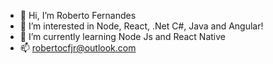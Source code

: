 - 👋 Hi, I’m Roberto Fernandes
- 👀 I’m interested in Node, React, .Net C#, Java and Angular!
- 🌱 I’m currently learning Node Js and React Native
- 📫 robertocfjr@outlook.com

<!---
RCFJR/RCFJR is a ✨ special ✨ repository because its `README.md` (this file) appears on your GitHub profile.
You can click the Preview link to take a look at your changes.
--->
